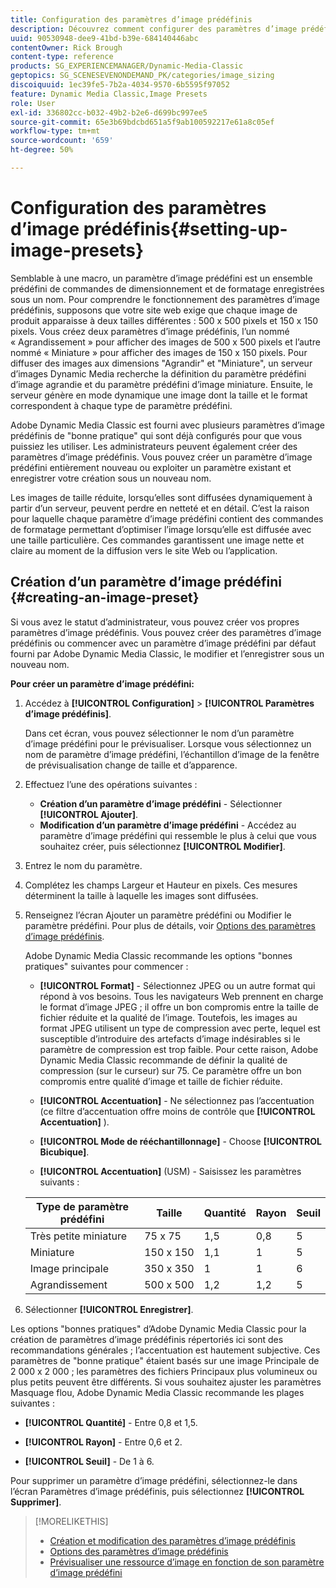 ```yaml
---
title: Configuration des paramètres d’image prédéfinis
description: Découvrez comment configurer des paramètres d’image prédéfinis dans Adobe Dynamic Media Classic.
uuid: 90530948-dee9-41bd-b39e-684140446abc
contentOwner: Rick Brough
content-type: reference
products: SG_EXPERIENCEMANAGER/Dynamic-Media-Classic
geptopics: SG_SCENESEVENONDEMAND_PK/categories/image_sizing
discoiquuid: 1ec39fe5-7b2a-4034-9570-6b5595f97052
feature: Dynamic Media Classic,Image Presets
role: User
exl-id: 336802cc-b032-49b2-b2e6-d699bc997ee5
source-git-commit: 65e3b69bdcbd651a5f9ab100592217e61a8c05ef
workflow-type: tm+mt
source-wordcount: '659'
ht-degree: 50%

---
```


# Configuration des paramètres d’image prédéfinis{#setting-up-image-presets}

Semblable à une macro, un paramètre d’image prédéfini est un ensemble prédéfini de commandes de dimensionnement et de formatage enregistrées sous un nom. Pour comprendre le fonctionnement des paramètres d’image prédéfinis, supposons que votre site web exige que chaque image de produit apparaisse à deux tailles différentes : 500 x 500 pixels et 150 x 150 pixels. Vous créez deux paramètres d’image prédéfinis, l’un nommé « Agrandissement » pour afficher des images de 500 x 500 pixels et l’autre nommé « Miniature » pour afficher des images de 150 x 150 pixels. Pour diffuser des images aux dimensions &quot;Agrandir&quot; et &quot;Miniature&quot;, un serveur d’images Dynamic Media recherche la définition du paramètre prédéfini d’image agrandie et du paramètre prédéfini d’image miniature. Ensuite, le serveur génère en mode dynamique une image dont la taille et le format correspondent à chaque type de paramètre prédéfini.

Adobe Dynamic Media Classic est fourni avec plusieurs paramètres d’image prédéfinis de &quot;bonne pratique&quot; qui sont déjà configurés pour que vous puissiez les utiliser. Les administrateurs peuvent également créer des paramètres d’image prédéfinis. Vous pouvez créer un paramètre d’image prédéfini entièrement nouveau ou exploiter un paramètre existant et enregistrer votre création sous un nouveau nom.

Les images de taille réduite, lorsqu’elles sont diffusées dynamiquement à partir d’un serveur, peuvent perdre en netteté et en détail. C’est la raison pour laquelle chaque paramètre d’image prédéfini contient des commandes de formatage permettant d’optimiser l’image lorsqu’elle est diffusée avec une taille particulière. Ces commandes garantissent une image nette et claire au moment de la diffusion vers le site Web ou l’application.

## Création d’un paramètre d’image prédéfini {#creating-an-image-preset}

Si vous avez le statut d’administrateur, vous pouvez créer vos propres paramètres d’image prédéfinis. Vous pouvez créer des paramètres d’image prédéfinis ou commencer avec un paramètre d’image prédéfini par défaut fourni par Adobe Dynamic Media Classic, le modifier et l’enregistrer sous un nouveau nom.

**Pour créer un paramètre d’image prédéfini:**

1. Accédez à **[!UICONTROL Configuration]** > **[!UICONTROL Paramètres d’image prédéfinis]**.

   Dans cet écran, vous pouvez sélectionner le nom d’un paramètre d’image prédéfini pour le prévisualiser. Lorsque vous sélectionnez un nom de paramètre d’image prédéfini, l’échantillon d’image de la fenêtre de prévisualisation change de taille et d’apparence.

1. Effectuez l’une des opérations suivantes :

   * **Création d’un paramètre d’image prédéfini** - Sélectionner **[!UICONTROL Ajouter]**.
   * **Modification d’un paramètre d’image prédéfini** - Accédez au paramètre d’image prédéfini qui ressemble le plus à celui que vous souhaitez créer, puis sélectionnez **[!UICONTROL Modifier]**.

1. Entrez le nom du paramètre.
1. Complétez les champs Largeur et Hauteur en pixels. Ces mesures déterminent la taille à laquelle les images sont diffusées.
1. Renseignez l’écran Ajouter un paramètre prédéfini ou Modifier le paramètre prédéfini. Pour plus de détails, voir [Options des paramètres d’image prédéfinis](application-setup.md#image_preset_options).

   Adobe Dynamic Media Classic recommande les options &quot;bonnes pratiques&quot; suivantes pour commencer :

   * **[!UICONTROL Format]** - Sélectionnez JPEG ou un autre format qui répond à vos besoins. Tous les navigateurs Web prennent en charge le format d’image JPEG ; il offre un bon compromis entre la taille de fichier réduite et la qualité de l’image. Toutefois, les images au format JPEG utilisent un type de compression avec perte, lequel est susceptible d’introduire des artefacts d’image indésirables si le paramètre de compression est trop faible. Pour cette raison, Adobe Dynamic Media Classic recommande de définir la qualité de compression (sur le curseur) sur 75. Ce paramètre offre un bon compromis entre qualité d’image et taille de fichier réduite.

   * **[!UICONTROL Accentuation]** - Ne sélectionnez pas l’accentuation (ce filtre d’accentuation offre moins de contrôle que **[!UICONTROL Accentuation]** ).

   * **[!UICONTROL Mode de rééchantillonnage]** - Choose **[!UICONTROL Bicubique]**.

   * **[!UICONTROL Accentuation]** (USM) - Saisissez les paramètres suivants :

   | Type de paramètre prédéfini | Taille | Quantité | Rayon | Seuil |
   | --- | --- | --- | --- | --- |
   | Très petite miniature | 75 x 75 | 1,5 | 0,8 | 5 |
   | Miniature | 150 x 150 | 1,1 | 1 | 5 |
   | Image principale | 350 x 350 | 1 | 1 | 6 |
   | Agrandissement | 500 x 500 | 1,2 | 1,2 | 5 |

1. Sélectionner **[!UICONTROL Enregistrer]**.

Les options &quot;bonnes pratiques&quot; d’Adobe Dynamic Media Classic pour la création de paramètres d’image prédéfinis répertoriés ici sont des recommandations générales ; l’accentuation est hautement subjective. Ces paramètres de &quot;bonne pratique&quot; étaient basés sur une image Principale de 2 000 x 2 000 ; les paramètres des fichiers Principaux plus volumineux ou plus petits peuvent être différents. Si vous souhaitez ajuster les paramètres Masquage flou, Adobe Dynamic Media Classic recommande les plages suivantes :

* **[!UICONTROL Quantité]** - Entre 0,8 et 1,5.

* **[!UICONTROL Rayon]** - Entre 0,6 et 2.

* **[!UICONTROL Seuil]** - De 1 à 6.

Pour supprimer un paramètre d’image prédéfini, sélectionnez-le dans l’écran Paramètres d’image prédéfinis, puis sélectionnez **[!UICONTROL Supprimer]**.

>[!MORELIKETHIS]
>
>* [Création et modification des paramètres d’image prédéfinis](application-setup.md#creating_and_editing_image_presets)
>* [Options des paramètres d’image prédéfinis](application-setup.md#image_preset_options)
>* [Prévisualiser une ressource d’image en fonction de son paramètre d’image prédéfini](previewing-asset.md#previewing_an_image_asset_based_on_its_image_preset)

